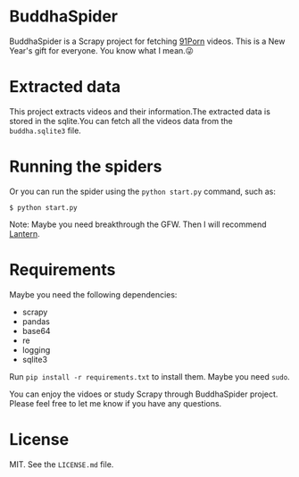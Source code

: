 # BuddhaSpider

BuddhaSpider is a Scrapy project for fetching [91Porn](http://91porn.com/index.php) videos. This is a New Year's gift for everyone. You know what I mean.😜

# Extracted data

This project extracts videos and their information.The extracted data is 
stored in the sqlite.You can fetch all the videos data from the `buddha.sqlite3` file.

# Running the spiders

Or you can run the spider using the `python start.py` command, such as:

```shell
$ python start.py
```

Note: Maybe you need breakthrough the GFW. Then I will recommend [Lantern](https://getlantern.org/zh_CN/).

# Requirements

Maybe you need the following dependencies:

- scrapy
- pandas
- base64
- re
- logging
- sqlite3

Run `pip install -r requirements.txt` to install them. Maybe you need `sudo`.

You can enjoy the vidoes or study Scrapy through BuddhaSpider project. Please feel free to let me know if you have any questions.

# License
MIT. See the `LICENSE.md` file.